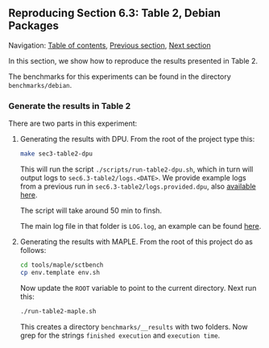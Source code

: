 ## Reproducing Section 6.3: Table 2, Debian Packages

Navigation: [Table of contents], [Previous section], [Next section]

[Table of contents]: 1-intro.md#index
[Previous section]: 4-section-6.2.md
[Next section]: 6-section-6.4.md

In this section, we show how to reproduce the results presented
in Table 2.

The benchmarks for this experiments can be found in the directory `benchmarks/debian`.

### Generate the results in Table 2

There are two parts in this experiment:

1. Generating the results with DPU.  From the root of the project type this:

   ```sh
   make sec3-table2-dpu
   ```

   This will run the script `./scripts/run-table2-dpu.sh`, which in turn will
   output logs to `sec6.3-table2/logs.<DATE>`. We provide example logs from a
   previous run in `sec6.3-table2/logs.provided.dpu`, also
   [available here](../sec6.3-table2/logs.provided.dpu/).

   The script will take around 50 min to finsh.

   The main log file in that folder is `LOG.log`, an example can be found
   [here](../sec6.3-table2/logs.provided.dpu/LOG.log).

 
2. Generating the results with MAPLE.  From the root of this project do as
   follows:

   ```sh
   cd tools/maple/sctbench
   cp env.template env.sh
   ```

   Now update the `ROOT` variable to point to the current directory. Next run
   this:

   ```sh
   ./run-table2-maple.sh 
   ```

   This creates a directory `benchmarks/__results` with two folders. Now grep
   for the strings `finished execution` and `execution time`.
